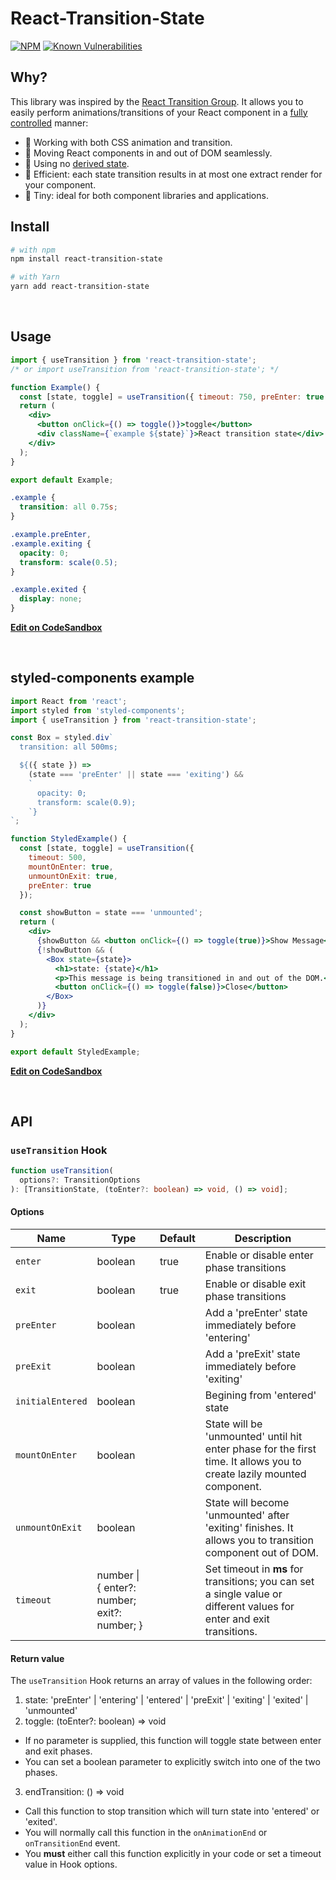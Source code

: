 # React-Transition-State

[![NPM](https://img.shields.io/npm/v/react-transition-state.svg)](https://www.npmjs.com/package/react-transition-state)
[![Known Vulnerabilities](https://snyk.io/test/github/szhsin/react-transition-state/badge.svg)](https://snyk.io/test/github/szhsin/react-transition-state)

## Why?

This library was inspired by the [React Transition Group](https://github.com/reactjs/react-transition-group). It allows you to easily perform animations/transitions of your React component in a [fully controlled](https://reactjs.org/blog/2018/06/07/you-probably-dont-need-derived-state.html#common-bugs-when-using-derived-state) manner:

- 🍭 Working with both CSS animation and transition.
- 🔄 Moving React components in and out of DOM seamlessly.
- 🚫 Using no [derived state](https://reactjs.org/blog/2018/06/07/you-probably-dont-need-derived-state.html).
- 🚀 Efficient: each state transition results in at most one extract render for your component.
- 🤏 Tiny: ideal for both component libraries and applications.

## Install

```bash
# with npm
npm install react-transition-state

# with Yarn
yarn add react-transition-state
```

<br/>

## Usage

```jsx
import { useTransition } from 'react-transition-state';
/* or import useTransition from 'react-transition-state'; */

function Example() {
  const [state, toggle] = useTransition({ timeout: 750, preEnter: true });
  return (
    <div>
      <button onClick={() => toggle()}>toggle</button>
      <div className={`example ${state}`}>React transition state</div>
    </div>
  );
}

export default Example;
```

```css
.example {
  transition: all 0.75s;
}

.example.preEnter,
.example.exiting {
  opacity: 0;
  transform: scale(0.5);
}

.example.exited {
  display: none;
}
```

**[Edit on CodeSandbox](https://codesandbox.io/s/react-transition-basic-100io)**

<br/>

## styled-components example

```jsx
import React from 'react';
import styled from 'styled-components';
import { useTransition } from 'react-transition-state';

const Box = styled.div`
  transition: all 500ms;

  ${({ state }) =>
    (state === 'preEnter' || state === 'exiting') &&
    `
      opacity: 0;
      transform: scale(0.9);
    `}
`;

function StyledExample() {
  const [state, toggle] = useTransition({
    timeout: 500,
    mountOnEnter: true,
    unmountOnExit: true,
    preEnter: true
  });

  const showButton = state === 'unmounted';
  return (
    <div>
      {showButton && <button onClick={() => toggle(true)}>Show Message</button>}
      {!showButton && (
        <Box state={state}>
          <h1>state: {state}</h1>
          <p>This message is being transitioned in and out of the DOM.</p>
          <button onClick={() => toggle(false)}>Close</button>
        </Box>
      )}
    </div>
  );
}

export default StyledExample;
```

**[Edit on CodeSandbox](https://codesandbox.io/s/react-transition-styled-3id7q)**

<br/>

## API

### `useTransition` Hook

```typescript
function useTransition(
  options?: TransitionOptions
): [TransitionState, (toEnter?: boolean) => void, () => void];
```

#### Options

| Name             | Type                                               | Default | Description                                                                                                           |
| ---------------- | -------------------------------------------------- | ------- | --------------------------------------------------------------------------------------------------------------------- |
| `enter`          | boolean                                            | true    | Enable or disable enter phase transitions                                                                             |
| `exit`           | boolean                                            | true    | Enable or disable exit phase transitions                                                                              |
| `preEnter`       | boolean                                            |         | Add a 'preEnter' state immediately before 'entering'                                                                  |
| `preExit`        | boolean                                            |         | Add a 'preExit' state immediately before 'exiting'                                                                    |
| `initialEntered` | boolean                                            |         | Begining from 'entered' state                                                                                         |
| `mountOnEnter`   | boolean                                            |         | State will be 'unmounted' until hit enter phase for the first time. It allows you to create lazily mounted component. |
| `unmountOnExit`  | boolean                                            |         | State will become 'unmounted' after 'exiting' finishes. It allows you to transition component out of DOM.             |
| `timeout`        | number \| <br />{ enter?: number; exit?: number; } |         | Set timeout in **ms** for transitions; you can set a single value or different values for enter and exit transitions. |

#### Return value

The `useTransition` Hook returns an array of values in the following order:

1. state: 'preEnter' | 'entering' | 'entered' | 'preExit' | 'exiting' | 'exited' | 'unmounted'
2. toggle: (toEnter?: boolean) => void

- If no parameter is supplied, this function will toggle state between enter and exit phases.
- You can set a boolean parameter to explicitly switch into one of the two phases.

3. endTransition: () => void

- Call this function to stop transition which will turn state into 'entered' or 'exited'.
- You will normally call this function in the `onAnimationEnd` or `onTransitionEnd` event.
- You **must** either call this function explicitly in your code or set a timeout value in Hook options.
